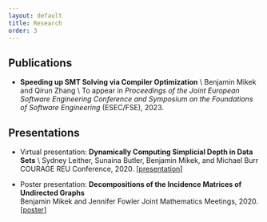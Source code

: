 ```yaml
---
layout: default
title: Research
order: 3
---
```


## Publications
+ **Speeding up SMT Solving via Compiler Optimization** \\
Benjamin Mikek and Qirun Zhang \\
To appear in *Proceedings of the Joint European Software Engineering Conference and Symposium on the Foundations of Software Engineering* (ESEC/FSE), 2023.

## Presentations
+ Virtual presentation: **Dynamically Computing Simplicial Depth in Data Sets** \\
Sydney Leither, Sunaina Butler, Benjamin Mikek, and Michael Burr
COURAGE REU Conference, 2020. \[[presentation](\resources\depth.pdf)]

+ Poster presentation: **Decompositions of the Incidence Matrices of Undirected Graphs**  <br>
Benjamin Mikek and Jennifer Fowler
Joint Mathematics Meetings, 2020. \[[poster](\resources\JMM_Poster.pdf)\]